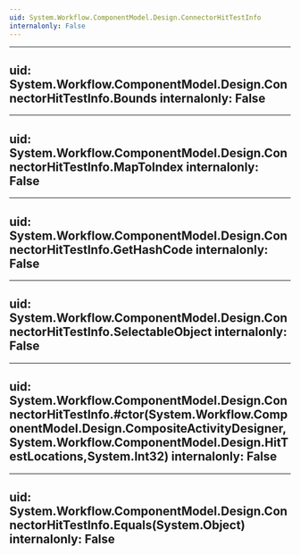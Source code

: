```yaml
---
uid: System.Workflow.ComponentModel.Design.ConnectorHitTestInfo
internalonly: False
---
```


---
uid: System.Workflow.ComponentModel.Design.ConnectorHitTestInfo.Bounds
internalonly: False
---

---
uid: System.Workflow.ComponentModel.Design.ConnectorHitTestInfo.MapToIndex
internalonly: False
---

---
uid: System.Workflow.ComponentModel.Design.ConnectorHitTestInfo.GetHashCode
internalonly: False
---

---
uid: System.Workflow.ComponentModel.Design.ConnectorHitTestInfo.SelectableObject
internalonly: False
---

---
uid: System.Workflow.ComponentModel.Design.ConnectorHitTestInfo.#ctor(System.Workflow.ComponentModel.Design.CompositeActivityDesigner,System.Workflow.ComponentModel.Design.HitTestLocations,System.Int32)
internalonly: False
---

---
uid: System.Workflow.ComponentModel.Design.ConnectorHitTestInfo.Equals(System.Object)
internalonly: False
---
